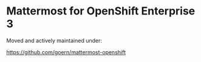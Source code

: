 # Mattermost for OpenShift Enterprise 3

Moved and actively maintained under:

https://github.com/goern/mattermost-openshift
